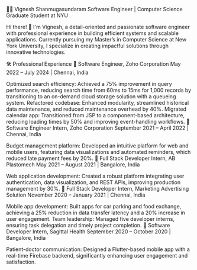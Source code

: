 👨‍💻 Vignesh Shanmugasundaram
Software Engineer | Computer Science Graduate Student at NYU

Hi there! 👋 I'm Vignesh, a detail-oriented and passionate software engineer with professional experience in building efficient systems and scalable applications. Currently pursuing my Master’s in Computer Science at New York University, I specialize in creating impactful solutions through innovative technologies.


🛠️ Professional Experience
💼 Software Engineer, Zoho Corporation
May 2022 – July 2024 | Chennai, India

Optimized search efficiency: Achieved a 75% improvement in query performance, reducing search time from 60ms to 15ms for 1,000 records by transitioning to an on-demand cloud storage solution with a queueing system.
Refactored codebase: Enhanced modularity, streamlined historical data maintenance, and reduced maintenance overhead by 40%.
Migrated calendar app: Transitioned from JSP to a component-based architecture, reducing loading times by 50% and improving event-handling workflows.
💼 Software Engineer Intern, Zoho Corporation
September 2021 – April 2022 | Chennai, India

Budget management platform: Developed an intuitive platform for web and mobile users, featuring data visualizations and automated reminders, which reduced late payment fees by 20%.
💼 Full Stack Developer Intern, AB Plastomech
May 2021 – August 2021 | Bangalore, India

Web application development: Created a robust platform integrating user authentication, data visualization, and REST APIs, improving production management by 30%.
💼 Full Stack Developer Intern, Marketing Advertising Solution
November 2020 – January 2021 | Chennai, India

Mobile app development: Built apps for car parking and food exchange, achieving a 25% reduction in data transfer latency and a 20% increase in user engagement.
Team leadership: Managed five developer interns, ensuring task delegation and timely project completion.
💼 Software Developer Intern, Sagittal Health
September 2020 – October 2020 | Bangalore, India

Patient-doctor communication: Designed a Flutter-based mobile app with a real-time Firebase backend, significantly enhancing user engagement and satisfaction.
